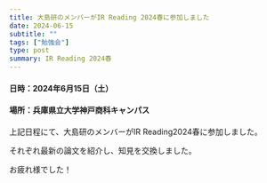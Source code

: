 ```yaml
---
title: 大島研のメンバーがIR Reading 2024春に参加しました
date: 2024-06-15
subtitle: ""
tags: ["勉強会"]
type: post
summary: IR Reading 2024春
---
```



#### 日時：2024年6月15日（土）
#### 場所：兵庫県立大学神戸商科キャンパス


上記日程にて、大島研のメンバーがIR Reading2024春に参加しました。

それぞれ最新の論文を紹介し、知見を交換しました。

お疲れ様でした！


  



<!-- 1. 論文採録バージョン -->
<!-- [第一著者]さんの論文が「[学会フルネーム]」に採録されました。 -->

<!-- [公式Webページ](学会公式ページTopのURL) -->


<!-- 書誌情報。書式はPublicationsを参考。変にコードブロックとかで囲まなくてOK -->


<!-- [年月日]に発表予定 -->



<!-- 2. 論文発表済みバージョン -->
<!-- [第一著者]さんが「[学会フルネーム]」で発表しました。 -->

<!-- [公式Webページ](学会公式ページTopのURL) -->


<!-- 書誌情報。書式はPublicationsを参考。変にコードブロックとかで囲まなくてOK -->


<!-- 3. 論文受賞バージョン -->
<!-- [第一著者]さんの論文が「[学会フルネーム]」で「[受賞名]」を受賞しました -->

<!-- [公式Webページ](学会公式ページTopのURL) -->


<!-- 書誌情報。書式はPublicationsを参考。変にコードブロックとかで囲まなくてOK -->

<!-- 同学会複数名の場合は並べて良い感じにして -->